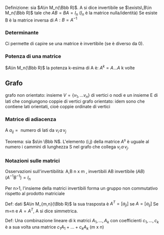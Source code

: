 Definizione: sia $A\in M_n(\Bbb R)$. A si dice invertibile se $\exists\,B\in M_n(\Bbb R)$ tale che $AB=BA=I_n$ 
($I_n$ è la matrice nulla/identità) Se esiste B è la matrice inversa di $A:B=A^{-1}$
### Determinante
Ci permette di capire se una matrice è invertibile (se è diverso da 0).

### Potenza di una matrice
$A\in M_n(\Bbb R)$ la potenza k-esima di A è: $A^k=A...A$ k volte

## Grafo
grafo non orientato: insieme $V=\{v_1,...v_n\}$ di vertici o nodi e un insieme E di lati che congiungono coppie di vertici
grafo orientato: idem sono che contiene lati orientati, cioè coppie ordinate di vertici

### Matrice di adiacenza
A $a_{ij}=\text{ numero di lati da }v_i\,a\,v_j$

Teorema: sia $s\in \Bbb N$. L'elemento (i,j) della matrice $A^s$ è uguale al numero i cammini di lunghezza S nel grafo che collega $v_i\,a\,v_j$.

### Notazioni sulle matrici

Osservazioni sull'invertibilità:
A,B n x m , invertibili
AB invertibile
$(AB)(A^{-1}B^{-1})=I_n$ 

Per n>1, l'insieme della matrici invertibili forma un gruppo non commutativo rispetto al prodotto matriciale

Def: dati $A\in M_{m,n}(\Bbb R)$ la sua trasposta è $A^T=[a_{ji}]$ se $A=[a_{ij}]$
Se m=n e $A=A^T$, A si dice simmetrica.

Def: Una combinazione lineare di k matrici $A_1,...,A_k$ con coefficienti $c_1,...,c_k$ è a sua volta una matrice $c_1A_1+...+c_kA_k$ (m x n)